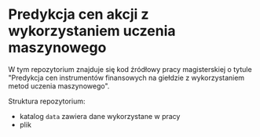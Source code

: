 # Predykcja cen akcji z wykorzystaniem uczenia maszynowego
W tym repozytorium znajduje się kod źródłowy pracy magisterskiej o tytule "Predykcja cen instrumentów finansowych na giełdzie z wykorzystaniem metod uczenia maszynowego".

Struktura repozytorium:
- katalog `data` zawiera dane wykorzystane w pracy
- plik 
